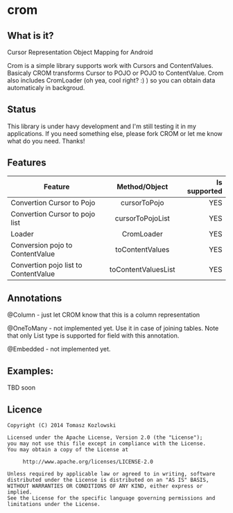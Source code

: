 crom
====

What is it?
-----------

Cursor Representation Object Mapping for Android

Crom is a simple library supports work with Cursors and ContentValues. Basicaly CROM transforms Cursor to POJO or POJO to ContentValue. Crom also includes CromLoader (oh yea, cool right? :) ) so you can obtain data automaticaly in backgroud.

Status
------

This library is under havy development and I'm still testing it in my applications. If you need something else, please fork CROM or let me know what do you need. Thanks!

Features
--------

| Feature                              | Method/Object       | Is supported  |
| ------------------------------------ |:-------------------:| -------------:|
| Convertion Cursor to Pojo            | cursorToPojo        |     YES       |
| Convertion Cursor to pojo list       | cursorToPojoList    |     YES       |
| Loader                               | CromLoader          |     YES       |
| Conversion pojo to ContentValue      | toContentValues     |     YES       |
| Convertion pojo list to ContentValue | toContentValuesList |     YES       |

Annotations
------------

@Column - just let CROM know that this is a column representation

@OneToMany - not implemented yet. Use it in case of joining tables. Note that only List type is supported for field with this annotation.

@Embedded - not implemented yet.

Examples:
--------
TBD soon

Licence
-------

    Copyright (C) 2014 Tomasz Kozlowski

    Licensed under the Apache License, Version 2.0 (the "License");
    you may not use this file except in compliance with the License.
    You may obtain a copy of the License at

         http://www.apache.org/licenses/LICENSE-2.0

    Unless required by applicable law or agreed to in writing, software
    distributed under the License is distributed on an "AS IS" BASIS,
    WITHOUT WARRANTIES OR CONDITIONS OF ANY KIND, either express or implied.
    See the License for the specific language governing permissions and
    limitations under the License.
